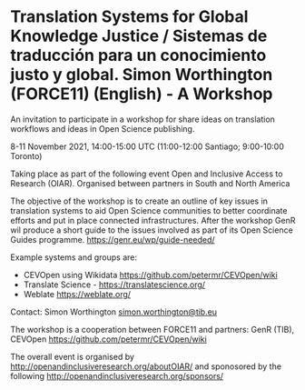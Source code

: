 # Translation Systems for Global Knowledge Justice / Sistemas de traducción para un conocimiento justo y global. Simon Worthington (FORCE11) (English) - A Workshop

An invitation to participate in a workshop for share ideas on translation workflows and ideas in Open Science publishing.

8-11 November 2021, 14:00-15:00 UTC (11:00-12:00 Santiago; 9:00-10:00 Toronto)

Taking place as part of the following event Open and Inclusive Access to Research (OIAR). Organised between partners in South and North America

The objective of the workshop is to create an outline of key issues in translation systems to aid Open Science communities to better coordinate efforts and put in place connected infrastructures. After the workshop GenR wil produce a short guide to the issues involved as part of its Open Science Guides programme. https://genr.eu/wp/guide-needed/

Example systems and groups are: 

   - CEVOpen using Wikidata https://github.com/petermr/CEVOpen/wiki
   - Translate Science - https://translatescience.org/
   - Weblate https://weblate.org/ 

Contact: Simon Worthington simon.worthington@tib.eu

The workshop is a cooperation between FORCE11 and partners: GenR (TIB), CEVOpen https://github.com/petermr/CEVOpen/wiki

The overall event is organised by http://openandinclusiveresearch.org/aboutOIAR/ and sponosored by the following http://openandinclusiveresearch.org/sponsors/ 

